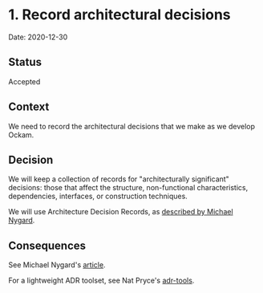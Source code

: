 # 1. Record architectural decisions

Date: 2020-12-30

## Status

Accepted

## Context

We need to record the architectural decisions that we make as we develop Ockam.

## Decision

We will keep a collection of records for "architecturally significant" decisions: those that
affect the structure, non-functional characteristics, dependencies, interfaces, or construction
techniques.

We will use Architecture Decision Records, as [described by Michael Nygard](1).

## Consequences

See Michael Nygard's [article](1).

For a lightweight ADR toolset, see Nat Pryce's [adr-tools](2).

[1]: http://thinkrelevance.com/blog/2011/11/15/documenting-architecture-decisions
[2]: https://github.com/npryce/adr-tools
